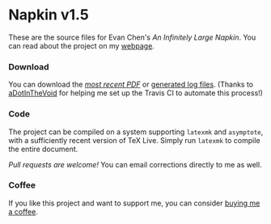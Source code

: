 # Napkin v1.5

These are the source files for Evan Chen's *An Infinitely Large Napkin*.
You can read about the project on my [webpage](http://web.evanchen.cc/napkin.html).

### Download
You can download the [*most recent PDF*](https://venhance.github.io/napkin/Napkin.pdf)
or [generated log files](https://venhance.github.io/napkin/).
(Thanks to [aDotInTheVoid](https://github.com/aDotInTheVoid)
for helping me set up the Travis CI to automate this process!)

### Code
The project can be compiled on a system supporting `latexmk` and `asymptote`,
with a sufficiently recent version of TeX Live.
Simply run `latexmk` to compile the entire document.

*Pull requests are welcome!*
You can email corrections directly to me as well.

### Coffee
If you like this project and want to support me,
you can consider [buying me a coffee](http://ko-fi.com/evanchen).
